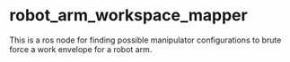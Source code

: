 # robot_arm_workspace_mapper
This is a ros node for finding possible manipulator configurations to brute force a work envelope for a robot arm.
